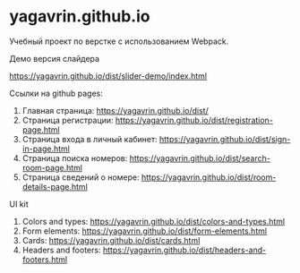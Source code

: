 # yagavrin.github.io

Учебный проект по верстке с использованием Webpack.

Демо версия слайдера

https://yagavrin.github.io/dist/slider-demo/index.html

Ссылки на github pages:
1. Главная страница: https://yagavrin.github.io/dist/
2. Страница регистрации: https://yagavrin.github.io/dist/registration-page.html
3. Страница входа в личный кабинет: https://yagavrin.github.io/dist/sign-in-page.html
4. Страница поиска номеров: https://yagavrin.github.io/dist/search-room-page.html
5. Страница сведений о номере: https://yagavrin.github.io/dist/room-details-page.html

UI kit
1. Colors and types: https://yagavrin.github.io/dist/colors-and-types.html
2. Form elements: https://yagavrin.github.io/dist/form-elements.html
3. Cards: https://yagavrin.github.io/dist/cards.html
4. Headers and footers: https://yagavrin.github.io/dist/headers-and-footers.html
